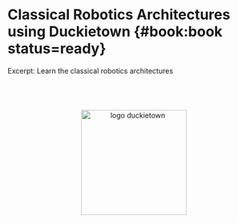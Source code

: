 # Classical Robotics Architectures using Duckietown {#book:book status=ready}

<!-- about the "Excerpt:" paragraph: in the future this will be 
    the short description of the book on the site. Does not get 
    shown in the book itself.
. -->

Excerpt: Learn the classical robotics architectures


<div id="logo-container">
    <img alt="logo duckietown" id="logo" src="Mack-and-duckietown.png"/>
</div>

<style>
    img#logo {
        width: 15em;
        margin-top: 4em;
        margin-bottom: 4em;
    }
    
    #logo-container {
    text-align: center;
    }
</style>


<div style='page-break-before: always'>
</div>

<!-- leave here for backwards compatibility reasons -->

<div style="display:none"><div id="toc" style="display: none"></div></div>

<!-- show a TOC of the book -->

<minitoc levels="2"/>


